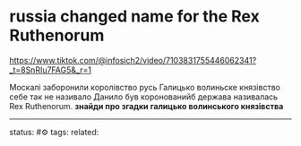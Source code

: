 # russia changed name for the Rex Ruthenorum
https://www.tiktok.com/@infosich2/video/7103831755446062341?_t=8SnRIu7FAG5&_r=1

Москалі заборонили королівство русь
Галицько волиньске князівство себе так не називало
Данило був коронованийб держава називалась Rex Ruthenorum.
**знайди про згадки галицько волинського князівства**


---
status: #⚙️ 
tags: 
related: 